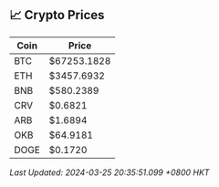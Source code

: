 ## 📈 Crypto Prices

| Coin | Price |
| ---- | ----- |
| BTC | $67253.1828 |
| ETH | $3457.6932 |
| BNB | $580.2389 |
| CRV | $0.6821 |
| ARB | $1.6894 |
| OKB | $64.9181 |
| DOGE | $0.1720 |

_Last Updated: 2024-03-25 20:35:51.099 +0800 HKT_